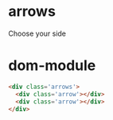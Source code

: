 # arrows
Choose your side

# dom-module
```html
<div class='arrows'>
  <div class='arrow'></div>
  <div class='arrow'></div>
</div>
```
